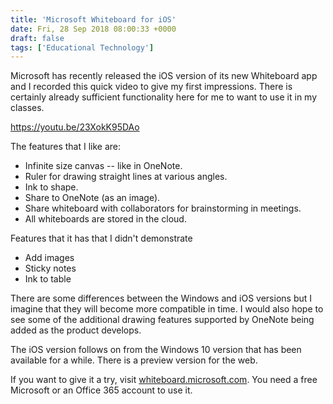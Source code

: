 ```yaml
---
title: 'Microsoft Whiteboard for iOS'
date: Fri, 28 Sep 2018 08:00:33 +0000
draft: false
tags: ['Educational Technology']
---
```


Microsoft has recently released the iOS version of its new Whiteboard app and I recorded this quick video to give my first impressions. There is certainly already sufficient functionality here for me to want to use it in my classes.

https://youtu.be/23XokK95DAo

The features that I like are:

*   Infinite size canvas -- like in OneNote.
*   Ruler for drawing straight lines at various angles.
*   Ink to shape.
*   Share to OneNote (as an image).
*   Share whiteboard with collaborators for brainstorming in meetings.
*   All whiteboards are stored in the cloud.

Features that it has that I didn't demonstrate

*   Add images
*   Sticky notes
*   Ink to table

There are some differences between the Windows and iOS versions but I imagine that they will become more compatible in time. I would also hope to see some of the additional drawing features supported by OneNote being added as the product develops.

The iOS version follows on from the Windows 10 version that has been available for a while. There is a preview version for the web.

If you want to give it a try, visit [whiteboard.microsoft.com](https://whiteboard.microsoft.com). You need a free Microsoft or an Office 365 account to use it.